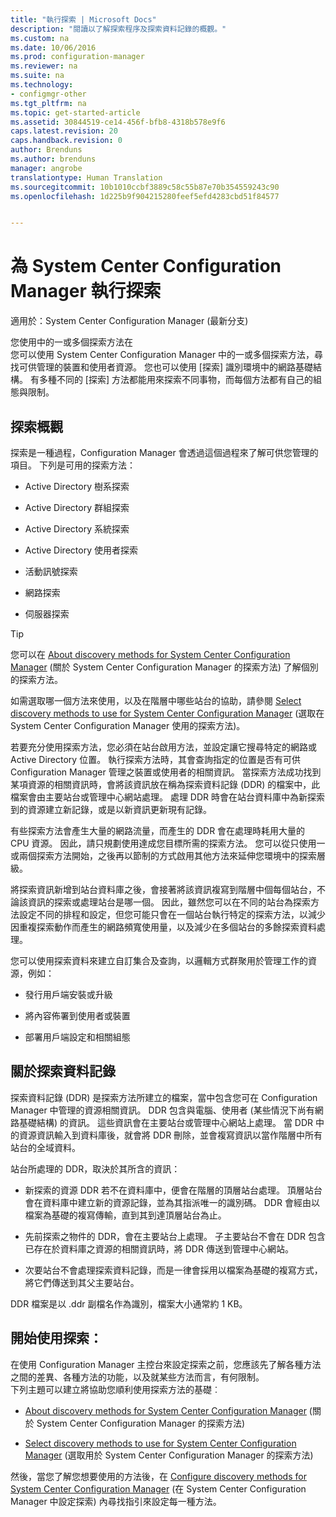```yaml
---
title: "執行探索 | Microsoft Docs"
description: "閱讀以了解探索程序及探索資料記錄的概觀。"
ms.custom: na
ms.date: 10/06/2016
ms.prod: configuration-manager
ms.reviewer: na
ms.suite: na
ms.technology:
- configmgr-other
ms.tgt_pltfrm: na
ms.topic: get-started-article
ms.assetid: 30844519-ce14-456f-bfb8-4318b578e9f6
caps.latest.revision: 20
caps.handback.revision: 0
author: Brenduns
ms.author: brenduns
manager: angrobe
translationtype: Human Translation
ms.sourcegitcommit: 10b1010ccbf3889c58c55b87e70b354559243c90
ms.openlocfilehash: 1d225b9f904215280feef5efd4283cbd51f84577


---
```

# <a name="run-discovery-for-system-center-configuration-manager"></a>為 System Center Configuration Manager 執行探索

適用於：System Center Configuration Manager (最新分支)

您使用中的一或多個探索方法在    
      您可以使用 System Center Configuration Manager 中的一或多個探索方法，尋找可供管理的裝置和使用者資源。 您也可以使用 [探索] 識別環境中的網路基礎結構。  有多種不同的 [探索] 方法都能用來探索不同事物，而每個方法都有自己的組態與限制。  

## <a name="overview-of-discovery"></a>探索概觀  
 探索是一種過程，Configuration Manager 會透過這個過程來了解可供您管理的項目。 下列是可用的探索方法：  

-   Active Directory 樹系探索  

-   Active Directory 群組探索  

-   Active Directory 系統探索  

-   Active Directory 使用者探索  

-   活動訊號探索  

-   網路探索  

-   伺服器探索  

> [!TIP]  
>  您可以在 [About discovery methods for System Center Configuration Manager](../../../../core/servers/deploy/configure/about-discovery-methods.md) (關於 System Center Configuration Manager 的探索方法) 了解個別的探索方法。  
>   
>  如需選取哪一個方法來使用，以及在階層中哪些站台的協助，請參閱 [Select discovery methods to use for System Center Configuration Manager](../../../../core/servers/deploy/configure/select-discovery-methods-to-use.md) (選取在 System Center Configuration Manager 使用的探索方法)。  

 若要充分使用探索方法，您必須在站台啟用方法，並設定讓它搜尋特定的網路或 Active Directory 位置。 執行探索方法時，其會查詢指定的位置是否有可供 Configuration Manager 管理之裝置或使用者的相關資訊。  當探索方法成功找到某項資源的相關資訊時，會將該資訊放在稱為探索資料記錄 (DDR) 的檔案中，此檔案會由主要站台或管理中心網站處理。 處理 DDR 時會在站台資料庫中為新探索到的資源建立新記錄，或是以新資訊更新現有記錄。  

 有些探索方法會產生大量的網路流量，而產生的 DDR 會在處理時耗用大量的 CPU 資源。 因此，請只規劃使用達成您目標所需的探索方法。 您可以從只使用一或兩個探索方法開始，之後再以節制的方式啟用其他方法來延伸您環境中的探索層級。  

 將探索資訊新增到站台資料庫之後，會接著將該資訊複寫到階層中個每個站台，不論該資訊的探索或處理站台是哪一個。 因此，雖然您可以在不同的站台為探索方法設定不同的排程和設定，但您可能只會在一個站台執行特定的探索方法，以減少因重複探索動作而產生的網路頻寬使用量，以及減少在多個站台的多餘探索資料處理。  

 您可以使用探索資料來建立自訂集合及查詢，以邏輯方式群聚用於管理工作的資源，例如：  

-   發行用戶端安裝或升級  

-   將內容佈署到使用者或裝置  

-   部署用戶端設定和相關組態  

##  <a name="a-namebkmkddrsa-about-discovery-data-records"></a><a name="BKMK_DDRs"></a> 關於探索資料記錄  
 探索資料記錄 (DDR) 是探索方法所建立的檔案，當中包含您可在 Configuration Manager 中管理的資源相關資訊。 DDR 包含與電腦、使用者 (某些情況下尚有網路基礎結構) 的資訊。 這些資訊會在主要站台或管理中心網站上處理。 當 DDR 中的資源資訊輸入到資料庫後，就會將 DDR 刪除，並會複寫資訊以當作階層中所有站台的全域資料。  

 站台所處理的 DDR，取決於其所含的資訊：  

-   新探索的資源 DDR 若不在資料庫中，便會在階層的頂層站台處理。 頂層站台會在資料庫中建立新的資源記錄，並為其指派唯一的識別碼。 DDR 會經由以檔案為基礎的複寫傳輸，直到其到達頂層站台為止。  

-   先前探索之物件的 DDR，會在主要站台上處理。 子主要站台不會在 DDR 包含已存在於資料庫之資源的相關資訊時，將 DDR 傳送到管理中心網站。  

-   次要站台不會處理探索資料記錄，而是一律會採用以檔案為基礎的複寫方式，將它們傳送到其父主要站台。  

DDR 檔案是以 .ddr 副檔名作為識別，檔案大小通常約 1 KB。  

## <a name="get-started-with-discovery"></a>開始使用探索：  
 在使用 Configuration Manager 主控台來設定探索之前，您應該先了解各種方法之間的差異、各種方法的功能，以及就某些方法而言，有何限制。  
下列主題可以建立將協助您順利使用探索方法的基礎︰  

-   [About discovery methods for System Center Configuration Manager](../../../../core/servers/deploy/configure/about-discovery-methods.md) (關於 System Center Configuration Manager 的探索方法)  

-   [Select discovery methods to use for System Center Configuration Manager](../../../../core/servers/deploy/configure/select-discovery-methods-to-use.md) (選取用於 System Center Configuration Manager 的探索方法)  

然後，當您了解您想要使用的方法後，在 [Configure discovery methods for System Center Configuration Manager](../../../../core/servers/deploy/configure/configure-discovery-methods.md) (在 System Center Configuration Manager 中設定探索) 內尋找指引來設定每一種方法。  



<!--HONumber=Dec16_HO3-->


